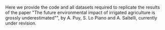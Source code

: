 
Here we provide the code and all datasets required to replicate the results of the paper "The future environmental impact of irrigated agriculture is grossly underestimated"", by A. Puy, S. Lo Piano and A. Saltelli, currently under revision.

